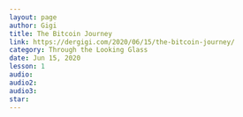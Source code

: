 ```yaml
---
layout: page
author: Gigi
title: The Bitcoin Journey
link: https://dergigi.com/2020/06/15/the-bitcoin-journey/
category: Through the Looking Glass
date: Jun 15, 2020
lesson: 1
audio: 
audio2: 
audio3: 
star: 
---
```

